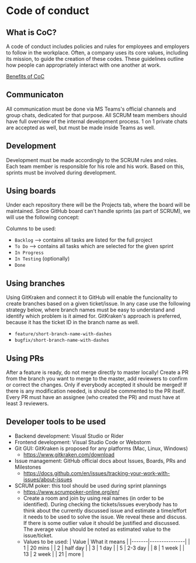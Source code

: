 # Code of conduct

## What is CoC?
A code of conduct includes policies and rules for employees and employers to follow in the workplace. Often, a company uses its core values, including its mission, to guide the creation of these codes. These guidelines outline how people can appropriately interact with one another at work.

[Benefits of CoC](https://www.indeed.com/career-advice/career-development/code-of-conduct-examples)

## Communicaton
All communication must be done via MS Teams's official channels and group chats, dedicated for that purpose. All SCRUM team members should have full overview of the internal development process. 1 on 1 private chats are accepted as well, but must be made inside Teams as well.

## Development
Development must be made accordingly to the SCRUM rules and roles. Each team member is responsible for his role and his work. Based on this, sprints must be involved during development.

## Using boards
Under each repository there will be the Projects tab, where the board will be maintained. Since GitHub board can't handle sprints (as part of SCRUM), we will use the following concept:

Columns to be used:
- `Backlog` --> contains all tasks are listed for the full project
- `To Do` --> contains all tasks which are selected for the given sprint
- `In Progress`
- `In Testing` (optionally)
- `Done`

## Using branches
Using GitKraken and connect it to GitHub will enable the funcionality to create branches based on a given ticket/issue. In any case use the following strategy below, where branch names must be easy to understand and identify which problem is it aimed for. GitKraken's approach is preferred, because it has the ticket ID in the branch name as well.
- `feature/short-branch-name-with-dashes`
- `bugfix/short-branch-name-with-dashes`

## Using PRs
After a feature is ready, do not merge directly to master locally! Create a PR from the branch you want to merge to the master, add reviewers to confirm or correct the changes. Only if everybody accepted it should be merged! If there is any modification needed, is should be commented to the PR itself. Every PR must have an assignee (who created the PR) and must have at least 3 reviewers.


## Developer tools to be used
* Backend development: Visual Studio or Rider
* Frontend development: Visual Studio Code or Webstorm
* Git GUI: GitKraken is proposed for any platforms (Mac, Linux, Windows)
    * https://www.gitkraken.com/download
* Issue management: GitHub official docs about Issues, Boards, PRs and Milestones
    * https://docs.github.com/en/issues/tracking-your-work-with-issues/about-issues
* SCRUM poker: this tool should be used during sprint plannings
    * https://www.scrumpoker-online.org/en/
    * Create a room and join by using real names (in order to be identified). During checking the tickets/issues everybody has to think about the currently discussed issue and estimate a time/effort it needs to be used to solve the issue. We reveal these and discuss. If there is some outlier value it should be justified and discussed. The average value should be noted as estimated value to the issue/ticket.
    * Values to be used:
        | Value | What it means |
        |-------|---------------|
        | 1     | 20 mins       |
        | 2     | half day      |
        | 3     | 1 day         |
        | 5     | 2-3 day       |
        | 8     | 1 week        |
        | 13    | 2 week        |
        | 21    | more          |

